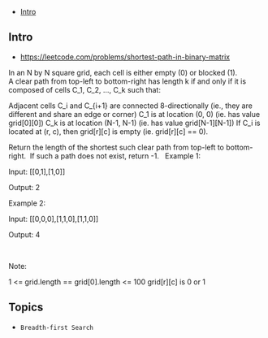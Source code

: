 - [Intro](#intro)

## Intro

- https://leetcode.com/problems/shortest-path-in-binary-matrix

In an N by N square grid, each cell is either empty (0) or blocked (1).
A clear path from top-left to bottom-right has length k if and only if it is composed of cells C_1, C_2, ..., C_k such that:

Adjacent cells C_i and C_{i+1} are connected 8-directionally (ie., they are different and share an edge or corner)
C_1 is at location (0, 0) (ie. has value grid[0][0])
C_k is at location (N-1, N-1) (ie. has value grid[N-1][N-1])
If C_i is located at (r, c), then grid[r][c] is empty (ie. grid[r][c] == 0).

Return the length of the shortest such clear path from top-left to bottom-right.  If such a path does not exist, return -1.
 
Example 1:

Input: [[0,1],[1,0]]


Output: 2



Example 2:

Input: [[0,0,0],[1,1,0],[1,1,0]]


Output: 4


 

Note:

1 <= grid.length == grid[0].length <= 100
grid[r][c] is 0 or 1



## Topics

- `Breadth-first Search`



